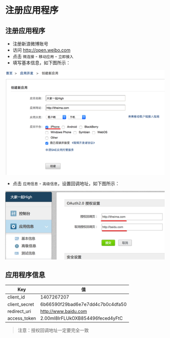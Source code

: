 # 注册应用程序

## 注册应用程序

* 注册新浪微博账号
* 访问 http://open.weibo.com
* 点击 `微连接` - `移动应用` - `立即接入`
* 填写基本信息，如下图所示：

![](注册应用程序.png)

* 点击 `应用信息` - `高级信息`，设置回调地址，如下图所示：

![](授权回调地址.png)

## 应用程序信息

| Key | 值 |
| -- | -- |
| client_id | 1407267207 |
| client_secret | 6b66590f29bad6e7e7dd4c7b0c4dfa50 |
| redirect_uri | http://www.baidu.com |
| access_token | 2.00ml8IrFLUkOXB854496feced4yFtC |

> 注意：授权回调地址一定要完全一致

